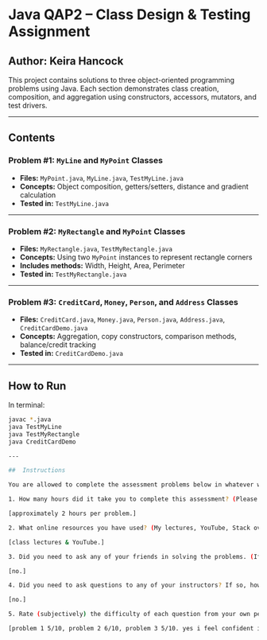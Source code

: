 # Java QAP2 – Class Design & Testing Assignment
## Author: Keira Hancock

This project contains solutions to three object-oriented programming problems using Java. Each section demonstrates class creation, composition, and aggregation using constructors, accessors, mutators, and test drivers.

---

##  Contents

###  Problem #1: `MyLine` and `MyPoint` Classes
- **Files:** `MyPoint.java`, `MyLine.java`, `TestMyLine.java`
- **Concepts:** Object composition, getters/setters, distance and gradient calculation
- **Tested in:** `TestMyLine.java`

---

###  Problem #2: `MyRectangle` and `MyPoint` Classes
- **Files:** `MyRectangle.java`, `TestMyRectangle.java`
- **Concepts:** Using two `MyPoint` instances to represent rectangle corners
- **Includes methods:** Width, Height, Area, Perimeter
- **Tested in:** `TestMyRectangle.java`

---

###  Problem #3: `CreditCard`, `Money`, `Person`, and `Address` Classes
- **Files:** `CreditCard.java`, `Money.java`, `Person.java`, `Address.java`, `CreditCardDemo.java`
- **Concepts:** Aggregation, copy constructors, comparison methods, balance/credit tracking
- **Tested in:** `CreditCardDemo.java`

---

##  How to Run

In terminal:

```bash
javac *.java
java TestMyLine
java TestMyRectangle
java CreditCardDemo

---

##  Instructions

You are allowed to complete the assessment problems below in whatever way you can but please answer the following questions/points as part of your submission:

1. How many hours did it take you to complete this assessment? (Please keep try to keep track of how many hours you have spent working on each individual part of this assessment as best you can - an estimation is fine; we just want a rough idea.)

[approximately 2 hours per problem.]

2. What online resources you have used? (My lectures, YouTube, Stack overflow etc.)

[class lectures & YouTube.]

3. Did you need to ask any of your friends in solving the problems. (If yes, please mention name of the friend. They must be amongst your class fellows.)

[no.]

4. Did you need to ask questions to any of your instructors? If so, how many questions did you ask (or how many help sessions did you require)?

[no.]

5. Rate (subjectively) the difficulty of each question from your own perspective, and whether you feel confident that you can solve a similar but different problem requiring some of the same techniques in the future now that you’ve completed this one.

[problem 1 5/10, problem 2 6/10, problem 3 5/10. yes i feel confident i could solve similar problems using the same techniques.]
